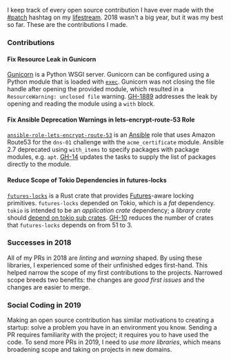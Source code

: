 I keep track of every open source contribution I have ever made with the
[#patch](https://hyperbo.la/lifestream/hashtag/patch/) hashtag on my
[lifestream](https://hyperbo.la/lifestream/). 2018 wasn't a big year, but it was
my best so far. These are the contributions I made.

### Contributions

#### Fix Resource Leak in Gunicorn

[Gunicorn](https://gunicorn.org/) is a Python WSGI server. Gunicorn can be
configured using a Python module that is loaded with
[`exec`](https://docs.python.org/3/library/functions.html#exec). Gunicorn was
not closing the file handle after opening the provided module, which resulted in
a `ResourceWarning: unclosed file` warning.
[GH-1889](https://github.com/benoitc/gunicorn/pull/1889) addresses the leak by
opening and reading the module using a `with` block.

#### Fix Ansible Deprecation Warnings in lets-encrypt-route-53 Role

[`ansible-role-lets-encrypt-route-53`](https://github.com/mprahl/ansible-role-lets-encrypt-route-53)
is an [Ansible](https://www.ansible.com/) role that uses Amazon Route53 for the
`dns-01` challenge with the `acme_certificate` module. Ansible 2.7 deprecated
using `with_items` to specify packages with package modules, e.g. `apt`.
[GH-14](https://github.com/mprahl/ansible-role-lets-encrypt-route-53/pull/14)
updates the tasks to supply the list of packages directly to the module.

#### Reduce Scope of Tokio Dependencies in futures-locks

[`futures-locks`](https://github.com/asomers/futures-locks) is a Rust crate that
provides [Futures](https://docs.rs/futures/0.1.25/futures/)-aware locking
primitives. `futures-locks` depended on Tokio, which is a _fat_ dependency.
`tokio` is intended to be an _application crate_ dependency; a _library crate_
should
[depend on tokio sub crates](https://github.com/tokio-rs/tokio#project-layout).
[GH-10](https://github.com/asomers/futures-locks/pull/10) reduces the number of
crates that `futures-locks` depends on from 51 to 3.

### Successes in 2018

All of my PRs in 2018 are _linting_ and _warning_ shaped. By using these
libraries, I experienced some of their unfinished edges first-hand. This helped
narrow the scope of my first contributions to the projects. Narrowed scope
breeds two benefits: the changes are _good first issues_ and the changes are
easier to merge.

### Social Coding in 2019

Making an open source contribution has similar motivations to creating a
startup: solve a problem you have in an environment you know. Sending a PR
requires familiarity with the project; it requires you to have used the code. To
send more PRs in 2019, I need to _use more libraries_, which means broadening
scope and taking on projects in new domains.
